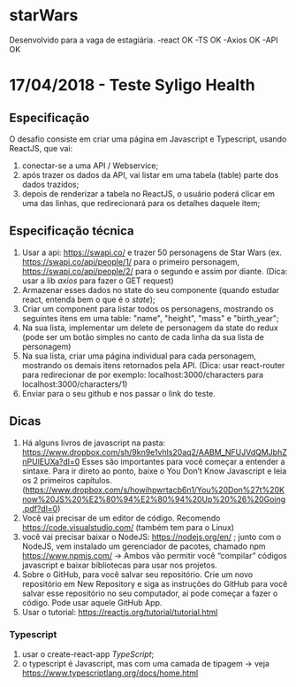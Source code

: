 # starWars
Desenvolvido para a vaga de estagiária.
-react OK
-TS OK
-Axios OK
-API OK

# 17/04/2018 - Teste Syligo Health

## Especificação
O desafio consiste em criar uma página em Javascript e Typescript, usando ReactJS, que vai:
1. conectar-se a uma API / Webservice;
1. após trazer os dados da API, vai listar em uma tabela (table) parte dos dados trazidos;
1. depois de renderizar a tabela no ReactJS, o usuário poderá clicar em uma das linhas, que redirecionará para os detalhes daquele item;

## Especificação técnica
1. Usar a api: https://swapi.co/ e trazer 50 personagens de Star Wars (ex. https://swapi.co/api/people/1/ para o primeiro personagem, https://swapi.co/api/people/2/  para o segundo e assim por diante. (Dica: usar a lib *axios* para fazer o GET request)
1. Armazenar esses dados no state do seu componente (quando estudar react, entenda bem o que é o *state*);
1. Criar um component para listar todos os personagens, mostrando os seguintes itens em uma table: "name", "height", "mass" e "birth_year"; 
1. Na sua lista, implementar um delete de personagem da state do redux (pode ser um botão simples no canto de cada linha da sua lista de personagem)
1. Na sua lista, criar uma página individual para cada personagem, mostrando os demais itens retornados pela API. (Dica: usar react-router para redirecionar de por exemplo: localhost:3000/characters para localhost:3000/characters/1)
1. Enviar para o seu github e nos passar o link do teste.

## Dicas
1. Há alguns livros de javascript na pasta: https://www.dropbox.com/sh/9kn9e1vhls20aq2/AABM_NFUJVdQMJbhZnPUlEUXa?dl=0 Esses são importantes para você começar a entender a sintaxe. Para ir direto ao ponto, baixe o You  Don’t Know Javascript e leia os 2 primeiros capítulos. (https://www.dropbox.com/s/howihpwrtacb6n1/You%20Don%27t%20Know%20JS%20%E2%80%94%E2%80%94%20Up%20%26%20Going.pdf?dl=0)
1. Você vai precisar de um editor de código. Recomendo https://code.visualstudio.com/ (também tem para o Linux)
1. você vai precisar baixar o NodeJS: https://nodejs.org/en/ ; junto com o NodeJS, vem instalado um gerenciador de pacotes, chamado npm https://www.npmjs.com/ -> Ambos vão permitir você “compilar” códigos javascript e baixar bibliotecas para usar nos projetos.
1. Sobre o GitHub, para você salvar seu repositório. Crie um novo repositório em New Repository e siga as instruções do GitHub para você salvar esse repositório no seu computador, aí pode começar a fazer o código. Pode usar aquele GitHub App.
1. Usar o tutorial: https://reactjs.org/tutorial/tutorial.html

### Typescript
1. usar o create-react-app *TypeScript*;
1. o typescript é Javascript, mas com uma camada de tipagem -> veja https://www.typescriptlang.org/docs/home.html
